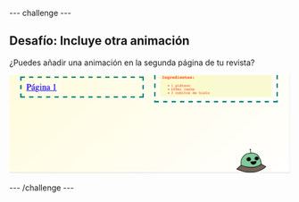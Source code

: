 \--- challenge \---

## Desafío: Incluye otra animación

¿Puedes añadir una animación en la segunda página de tu revista?

![screenshot](images/magazine-animation-challenge.png)

\--- /challenge \---